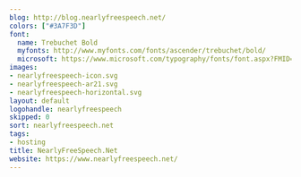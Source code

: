 ```yaml
---
blog: http://blog.nearlyfreespeech.net/
colors: ["#3A7F3D"]
font:
  name: Trebuchet Bold
  myfonts: http://www.myfonts.com/fonts/ascender/trebuchet/bold/
  microsoft: https://www.microsoft.com/typography/fonts/font.aspx?FMID=785
images:
- nearlyfreespeech-icon.svg
- nearlyfreespeech-ar21.svg
- nearlyfreespeech-horizontal.svg
layout: default
logohandle: nearlyfreespeech
skipped: 0
sort: nearlyfreespeech.net
tags:
- hosting
title: NearlyFreeSpeech.Net
website: https://www.nearlyfreespeech.net/
---
```


